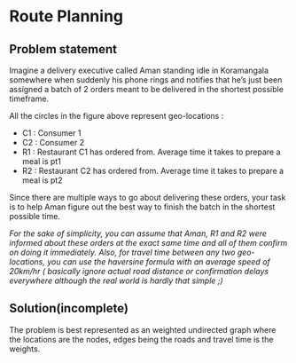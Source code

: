 # Route Planning
## Problem statement
Imagine a delivery executive called Aman standing idle in Koramangala somewhere when suddenly his phone rings and notifies that he’s just been assigned a batch of 2 orders meant to be delivered in the shortest possible timeframe.

All the circles in the figure above represent geo-locations :
- C1​ : Consumer 1
- C2​ : Consumer 2
- R1​ : Restaurant C1​ has ordered from. Average time it takes to prepare a meal is pt1
- R2​ : Restaurant C2​ has ordered from. Average time it takes to prepare a meal is pt2

Since there are multiple ways to go about delivering these orders, your task is to help Aman figure out the best way to finish the batch in the shortest possible time.

_For the sake of simplicity, you can assume that Aman, R1 and R2 were informed about these orders at the exact same time and all of them confirm on doing it immediately. Also, for travel time between any two geo-locations, you can use the haversine formula with an average speed of 20km/hr ( basically ignore actual road distance or confirmation delays everywhere although the real world is hardly that simple ;)_

## Solution(incomplete)
The problem is best represented as an weighted undirected graph where the locations are the nodes, edges being the roads and travel time is the weights.
